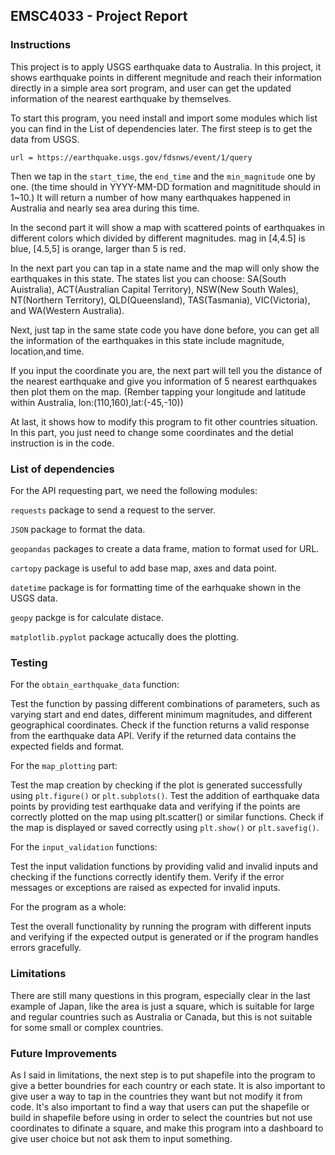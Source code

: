 ## EMSC4033 - Project Report

### Instructions

This project is to apply USGS earthquake data to Australia. In this project, it shows earthquake points in different megnitude and reach their information 
 directly in a simple area sort program, and user can get the updated information of the nearest earthquake by themselves.
 
 To start this program, you need install and import some modules which list you can find in the List of dependencies later.
 The first steep is to get the data from USGS.
 
 `url = https://earthquake.usgs.gov/fdsnws/event/1/query`
 
 Then we tap in the `start_time`, the `end_time` and the `min_magnitude` one by one. (the time should in YYYY-MM-DD formation and magnititude should in 1~10.)
It will return a number of how many earthquakes happened in Australia and nearly sea area during this time.

In the second part it will show a map with scattered points of earthquakes in different colors which divided by different magnitudes.
mag in [4,4.5] is blue, [4.5,5] is orange, larger than 5 is red.

In the next part you can tap in a state name and the map will only show the earthquakes in this state.
The states list you can choose: SA(South Auistralia), ACT(Australian Capital Territory), NSW(New South Wales),
 NT(Northern Territory), QLD(Queensland), TAS(Tasmania), VIC(Victoria), and WA(Western Australia).

Next, just tap in the same state code you have done before, you can get all the information of the earthquakes in this state include magnitude, location,and time.

If you input the coordinate you are, the next part will tell you the distance of the nearest earthquake and give you information of 5 nearest earthquakes then plot them on the map.
(Rember tapping your longitude and latitude within Australia, lon:(110,160),lat:(-45,-10))

At last, it shows how to modify this program to fit other countries situation. In this part, you just need to change some coordinates and the detial instruction is in the code.

### List of dependencies

For the API requesting part, we need the following modules:

`requests` package to send a request to the server. 

`JSON` package to format the data. 

`geopandas` packages to create a 
data frame, mation to format used for URL. 

`cartopy` package is useful to add base map, axes and data point. 

`datetime` package is for formatting time of the earhquake shown in the USGS data.

`geopy` packge is for calculate distace. 

`matplotlib.pyplot` package actucally does the plotting.

### Testing

For the `obtain_earthquake_data` function:

Test the function by passing different combinations of parameters, such as varying start and end dates, different minimum magnitudes, and different geographical coordinates.
Check if the function returns a valid response from the earthquake data API.
Verify if the returned data contains the expected fields and format.

For the `map_plotting` part:

Test the map creation by checking if the plot is generated successfully using `plt.figure()` or `plt.subplots()`.
Test the addition of earthquake data points by providing test earthquake data and verifying if the points are correctly plotted on the map using plt.scatter() or similar functions.
Check if the map is displayed or saved correctly using `plt.show()` or `plt.savefig()`.

For the `input_validation` functions:

Test the input validation functions by providing valid and invalid inputs and checking if the functions correctly identify them.
Verify if the error messages or exceptions are raised as expected for invalid inputs.

For the program as a whole:

Test the overall functionality by running the program with different inputs and verifying if the expected output is generated or if the program handles errors gracefully.

### Limitations

There are still many questions in this program, especially clear in the last example of Japan,
like the area is just a square, which is suitable for large and regular countries such as Australia or 
Canada, but this is not suitable for some small or complex countries. 


### Future Improvements	

As I said in limitations, the next step is to put shapefile into the program to give a better boundries for each country or each state.
It is also important to give user a way to tap in the countries they want but not modify it from code. It's also important to find a way that users can put the shapefile or build in shapefile before using in order to select the countries but not use coordinates to difinate a square, and make this program into a dashboard
to give user choice but not ask them to input something.
